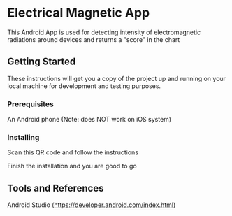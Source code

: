 # Electrical Magnetic App

This Android App is used for detecting intensity of electromagnetic radiations around devices and returns a "score" in the chart 



## Getting Started

These instructions will get you a copy of the project up and running on your local machine for development and testing purposes.



### Prerequisites

An Android phone (Note: does NOT work on iOS system)



### Installing

Scan this QR code and follow the instructions

Finish the installation and you are good to go

## Tools and References

Android Studio (https://developer.android.com/index.html)
